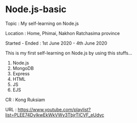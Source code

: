 # Node.js-basic
Topic : My self-learning on Node.js

Location : Home, Phimai, Nakhon Ratchasima province

Started - Ended : 1st June 2020 - 4th June 2020

This is my first self-learning on Node.js by using this stuffs...
1. Node.js
2. MongoDB
3. Express
4. HTML
5. JS
6. EJS

CR : Kong Ruksiam

URL : https://www.youtube.com/playlist?list=PLEE74DyIkwEkWkVWy3TbjrTICVF_eUdyc
